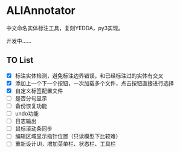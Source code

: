 # ALIAnnotator

中文命名实体标注工具，复刻YEDDA，py3实现。

开发中......

## TO List

- [X] 标注实体检测，避免标注边界错误，和已经标注过的实体有交叉
- [X] 添加上一个下一个按钮，一次加载多个文件，点击按钮直接进行选择
- [X] 自定义标签配置文件
- [ ] 是否分句显示
- [ ] 备份恢复功能
- [ ] undo功能
- [ ] 日志输出
- [ ] 鼠标滚动条同步
- [ ] 编辑区域显示指针位置（只读模型下比较难）
- [ ] 重新设计UI，增加菜单栏、状态栏、工具栏
